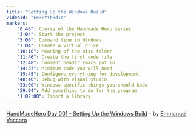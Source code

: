 ```yaml
---
title: "Setting Up the Windows Build"
videoId: "Ee3EtYb8d1o"
markers:
    "0:46": Course of the Handmade Hero series
    "3:04": Start the project
    "5:06": Command line in Windows
    "7:04": Create a virtual drive
    "10:18": Meaning of the misc folder
    "11:46": Create the first code file
    "12:48": Comment header Emacs put in
    "14:37": Minimum code you will need
    "19:45": Configure everything for development
    "48:40": Debug with Visual Studio
    "53:00": Windows-specific things you should know
    "59:04": Add something to do for the program
    "1:02:00": Import a library
---
```


[HandMadeHero Day 001 - Setting Up the Windows Build](https://drive.google.com/file/d/0B6DxtsjMnvF8R2Mzckc1R3dhbzQ/view?usp=sharing) - by [Emmanuel Vaccaro](https://twitter.com/Mannilie)
